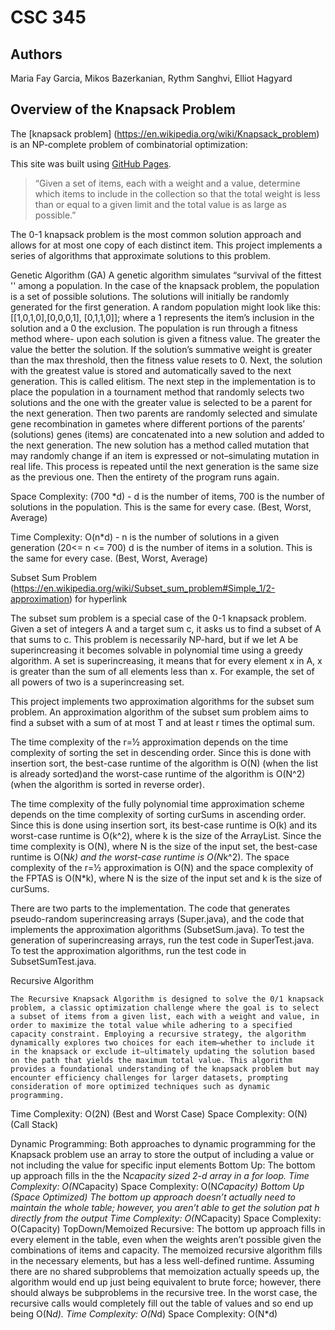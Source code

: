 # CSC 345

## Authors
Maria Fay Garcia, Mikos Bazerkanian, Rythm Sanghvi, Elliot Hagyard

## Overview of the Knapsack Problem

The [knapsack problem] (https://en.wikipedia.org/wiki/Knapsack_problem) is an NP-complete problem of combinatorial optimization:


This site was built using [GitHub Pages](https://pages.github.com/).

> “Given a set of items, each with a weight and a value, determine
which items to include in the collection so that the total weight
is less than or equal to a given limit and the total value is as
large as possible.”

The 0-1 knapsack problem is the most common solution approach and allows
for at most one copy of each distinct item. This project implements a series
of algorithms that approximate solutions to this problem.



Genetic Algorithm (GA)
	A genetic algorithm simulates “survival of the fittest '' among a population. In the case of the knapsack problem, the population is a set of possible solutions. The solutions will initially be randomly generated for the first generation. A random population might look like this: [[1,0,1,0],[0,0,0,1], [0,1,1,0]]; where a 1 represents the item’s inclusion in the solution and a 0 the exclusion. The population is run through a fitness method where- upon each solution is given a fitness value. The greater the value the better the solution. If the solution’s summative weight is greater than the max threshold, then the fitness value resets to 0. Next, the solution with the greatest value is stored and automatically saved to the next generation. This is called elitism. The next step in the implementation is to place the population in a tournament method that randomly selects two solutions and the one with the greater value is selected to be a parent for the next generation. Then two parents are randomly selected and simulate gene recombination in gametes where different portions of the parents’ (solutions) genes (items) are concatenated into a new solution and added to the next generation. The new solution has a method called mutation that may randomly change if an item is expressed or not–simulating mutation in real life. This process is repeated until the next generation is the same size as the previous one. Then the entirety of the program runs again.

Space Complexity: (700 *d) - d is the number of items, 700 is the number of solutions in the population. This is the same for every case. (Best, Worst, Average)

Time Complexity: O(n*d) - n is the number of solutions in a given generation (20<= n <= 700) d is the number of items in a solution. This is the same for every case. (Best, Worst, Average)




Subset Sum Problem (https://en.wikipedia.org/wiki/Subset_sum_problem#Simple_1/2-approximation) for hyperlink

The subset sum problem is a special case of the 0-1 knapsack problem. Given a set of integers A and a target sum c, it asks us to find a subset of A that sums to c. This problem is necessarily NP-hard, but if we let A be superincreasing it becomes solvable in polynomial time using a greedy algorithm. A set is superincreasing, it means that for every element x in A, x is greater than the sum of all elements less than x. For example, the set of all powers of two is a superincreasing set.

This project implements two approximation algorithms for the subset sum problem. An approximation algorithm of the subset sum problem aims to find a subset with a sum of at most T and at least r times the optimal sum.

The time complexity of the r=½ approximation depends on the time complexity of sorting the set in descending order. Since this is done with insertion sort, the best-case runtime of the algorithm is O(N) (when the list is already sorted)and the worst-case runtime of the algorithm is O(N^2) (when the algorithm is sorted in reverse order).

The time complexity of the fully polynomial time approximation scheme depends on the time complexity of sorting curSums in ascending order. Since this is done using insertion sort, its best-case runtime is O(k) and its worst-case runtime is O(k^2), where  k is the size of the ArrayList. Since the time complexity is O(N), where N is the size of the input set, the best-case runtime is O(N*k) and the worst-case runtime is O(N*k^2). The space complexity of the r=½ approximation is O(N) and the space complexity of the FPTAS is O(N*k), where N is the size of the input set and k is the size of curSums.

There are two parts to the implementation. The code that generates pseudo-random superincreasing arrays (Super.java), and the code that implements the approximation algorithms (SubsetSum.java). To test the generation of superincreasing arrays, run the test code in SuperTest.java. To test the approximation algorithms, run the test code in SubsetSumTest.java. 


Recursive Algorithm

	The Recursive Knapsack Algorithm is designed to solve the 0/1 knapsack problem, a classic optimization challenge where the goal is to select a subset of items from a given list, each with a weight and value, in order to maximize the total value while adhering to a specified capacity constraint. Employing a recursive strategy, the algorithm dynamically explores two choices for each item—whether to include it in the knapsack or exclude it—ultimately updating the solution based on the path that yields the maximum total value. This algorithm provides a foundational understanding of the knapsack problem but may encounter efficiency challenges for larger datasets, prompting consideration of more optimized techniques such as dynamic programming.

Time Complexity: O(2N) (Best and Worst Case)
Space Complexity: O(N) (Call Stack)

Dynamic Programming:
Both approaches to dynamic programming for the Knapsack problem use an array to store the output of including a value or not including the value for specific input elements 
Bottom Up: 
The bottom up approach fills in the the N*capacity sized 2-d array in a for loop.
Time Complexity: O(N*Capacity)
Space Complexity: O(N*Capacity)
Bottom Up (Space Optimized)
The bottom up approach doesn’t actually need to maintain the whole table; however, you aren’t able to get the solution pat	h directly from the output
Time Complexity: O(N*Capacity)
Space Complexity: O(Capacity)
TopDown/Memoized Recursive:
	The bottom up approach fills in every element in the table, even when the weights aren’t possible given the combinations of items and capacity.
The memoized recursive algorithm fills in the necessary elements, but has a less well-defined runtime. Assuming there are no shared subproblems that memoization actually speeds up, the algorithm would end up just being equivalent to brute force; however, there should always be subproblems in the recursive tree. In the worst case, the recursive calls would completely fill out the table of values and so end up being O(N*d).
	Time Complexity: O(N*d)
	Space Complexity: O(N*d)

